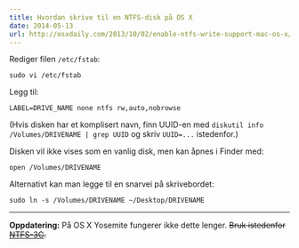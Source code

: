 ```yaml
---
title: Hvordan skrive til en NTFS-disk på OS X
date: 2014-05-13
url: http://osxdaily.com/2013/10/02/enable-ntfs-write-support-mac-os-x/
---
```


Rediger filen `/etc/fstab`:

    sudo vi /etc/fstab

Legg til:

    LABEL=DRIVE_NAME none ntfs rw,auto,nobrowse

(Hvis disken har et komplisert navn, finn UUID-en med `diskutil info /Volumes/DRIVENAME | grep UUID` og skriv `UUID=...` istedenfor.)

Disken vil ikke vises som en vanlig disk, men kan åpnes i Finder med:

    open /Volumes/DRIVENAME

Alternativt kan man legge til en snarvei på skrivebordet:

    sudo ln -s /Volumes/DRIVENAME ~/Desktop/DRIVENAME

---

**Oppdatering:** På OS X Yosemite fungerer ikke dette lenger. ~~Bruk istedenfor [NTFS-3G](http://www.macbreaker.com/2014/06/how-to-enable-writing-to-ntfs-hard.html).~~
